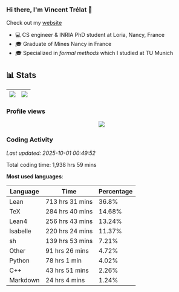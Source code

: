 ### Hi there, I'm Vincent Trélat 👋

Check out my [website](https://vtrelat.github.io)

-   💻 CS engineer & INRIA PhD student at Loria, Nancy, France
-   🎓 Graduate of Mines Nancy in France
-   🎓 Specialized in _formal methods_ which I studied at TU Munich

## 📊 **Stats**

| <img align="center" src="https://readme-stats.clckblog.space/api?username=VTrelat&show_icons=true&include_all_commits=true&theme=tokyonight&hide_border=true" /> | <img align="center" src="https://readme-stats.clckblog.space/api/top-langs/?username=VTrelat&layout=compact&theme=tokyonight&hide_border=true" /> |
| ---------------------------------------------------------------------------------------------------------------------------------------------------------------- | ------------------------------------------------------------------------------------------------------------------------------------------------- |

### Profile views

<p align="center">
 <img src="https://profile-counter.glitch.me/VTrelat/count.svg" />
</p>

<!--automations-->
### Coding Activity
_Last updated: 2025-10-01 00:49:52_

Total coding time: 1,938 hrs 59 mins

**Most used languages**:

| Language | Time | Percentage |
| ------------- | ------------- | ------------- |
| Lean | 713 hrs 31 mins | 36.8% |
| TeX | 284 hrs 40 mins | 14.68% |
| Lean4 | 256 hrs 43 mins | 13.24% |
| Isabelle | 220 hrs 24 mins | 11.37% |
| sh | 139 hrs 53 mins | 7.21% |
| Other | 91 hrs 26 mins | 4.72% |
| Python | 78 hrs 1 min | 4.02% |
| C++ | 43 hrs 51 mins | 2.26% |
| Markdown | 24 hrs 4 mins | 1.24% |

